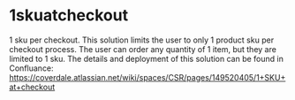 # 1skuatcheckout
1 sku per checkout.
This solution limits the user to only 1 product sku per checkout process. The user can order any quantity of 1 item, but they are limited to 1 sku.
The details and deployment of this solution can be found in Confluance: https://coverdale.atlassian.net/wiki/spaces/CSR/pages/149520405/1+SKU+at+checkout
